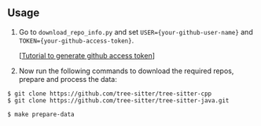 ## Usage

1. Go to ```download_repo_info.py``` and set ```USER={your-github-user-name}``` and ```TOKEN={your-github-access-token}```.

   [[Tutorial to generate github access token](https://docs.github.com/en/github/authenticating-to-github/creating-a-personal-access-token)]

2. Now run the following commands to download the required repos, prepare and process the data:

```
$ git clone https://github.com/tree-sitter/tree-sitter-cpp
$ git clone https://github.com/tree-sitter/tree-sitter-java.git

$ make prepare-data
```
